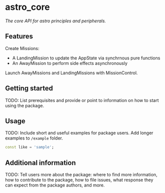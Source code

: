 # astro_core

*The core API for astro principles and peripherals.*

## Features

Create Missions:

- A LandingMission to update the AppState via synchrnous pure functions
- An AwayMission to perform side effects asynchronously

Launch AwayMissions and LandingMissions with MissionControl.

## Getting started

TODO: List prerequisites and provide or point to information on how to
start using the package.

## Usage

TODO: Include short and useful examples for package users. Add longer examples
to `/example` folder.

```dart
const like = 'sample';
```

## Additional information

TODO: Tell users more about the package: where to find more information, how to
contribute to the package, how to file issues, what response they can expect
from the package authors, and more.
